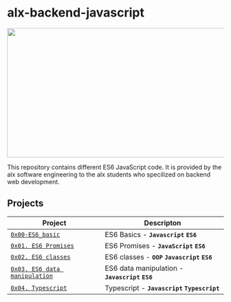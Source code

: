 # alx-backend-javascript


<img src="https://www.howtogeek.com/wp-content/uploads/csit/2019/07/9608c9ff.png?width=1198&amp;trim=1,1&amp;bg-color=000&amp;pad=1,1"  width="700" height="300">


This repository contains different ES6 JavaScript code. It is provided by the alx software engineering     to the alx students who specilized on backend web development.

  ## Projects

| Project | Descripton |
| ------- | ---------- |
| [`0x00-ES6_basic`](./0x00-ES6_basic/) | ES6 Basics - **`Javascript`** **`ES6`** |
| [`0x01. ES6 Promises`](./0x01-ES6_promise/) | ES6 Promises - **`JavaScript`** **`ES6`** |
| [`0x02. ES6 classes`](./0x02-ES6_classes/) | ES6 classes - **`OOP`** **`Javascript`** **`ES6`** |
| [`0x03. ES6 data manipulation`](./0x03-ES6_data_manipulation/) | ES6 data manipulation - **`Javascript`** **`ES6`** |
| [`0x04. Typescript`](./0x04-TypeScript/) | Typescript - **`Javascript`** **`Typescript`** |

